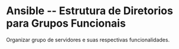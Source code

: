 # Ansible -- Estrutura de Diretorios para Grupos Funcionais
Organizar grupo de servidores e suas respectivas funcionalidades.
